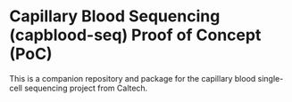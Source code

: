 # Capillary Blood Sequencing (capblood-seq) Proof of Concept (PoC)

This is a companion repository and package for the capillary blood single-cell sequencing project from Caltech.
